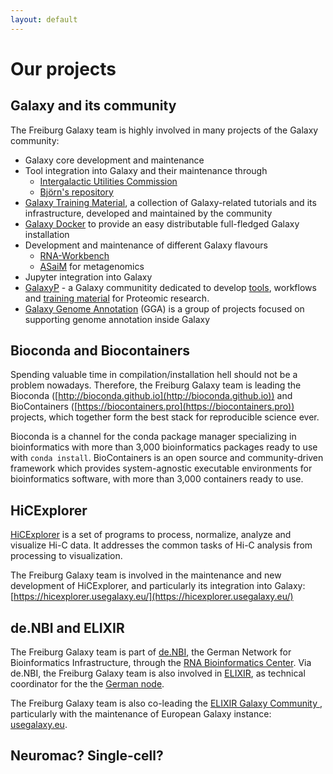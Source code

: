 ```yaml
---
layout: default
---
```


# Our projects

## Galaxy and its community

The Freiburg Galaxy team is highly involved in many projects of the Galaxy community:

- Galaxy core development and maintenance
- Tool integration into Galaxy and their maintenance through
    - [Intergalactic Utilities Commission](https://galaxyproject.org/iuc/)
    - [Björn's repository](https://github.com/bgruening/galaxytools)
- [Galaxy Training Material](https://galaxyproject.github.io/training-material/), a collection of Galaxy-related tutorials and its infrastructure, developed and maintained by the community
- [Galaxy Docker](https://github.com/bgruening/docker-galaxy-stable) to provide an easy distributable full-fledged Galaxy installation
- Development and maintenance of different Galaxy flavours
    - [RNA-Workbench](http://bgruening.github.io/galaxy-rna-workbench/) 
    - [ASaiM](http://asaim.readthedocs.io/en/latest/) for metagenomics
- Jupyter integration into Galaxy
- [GalaxyP](http://galaxyp.org) - a Galaxy communitity dedicated to develop [tools](https://github.com/galaxyproteomics/tools-galaxyp), workflows and [training material](http://galaxyproject.github.io/training-material/topics/proteomics/) for Proteomic research.
- [Galaxy Genome Annotation](https://galaxy-genome-annotation.github.io/) (GGA) is a group of projects focused on supporting genome annotation inside Galaxy

## Bioconda and Biocontainers

Spending valuable time in compilation/installation hell should not be a problem nowadays. Therefore, the Freiburg Galaxy team is leading the Bioconda ([http://bioconda.github.io](http://bioconda.github.io)) and BioContainers ([https://biocontainers.pro](https://biocontainers.pro)) projects, which together form the best stack for reproducible science ever.

Bioconda is a channel for the conda package manager specializing in bioinformatics with more than 3,000 bioinformatics packages ready to use with `conda install`. BioContainers is an open source and community-driven framework which provides system-agnostic executable environments for bioinformatics software, with more than 3,000 containers ready to use.

## HiCExplorer

[HiCExplorer](https://hicexplorer.readthedocs.io/en/documentation/) is a set of programs to process, normalize, analyze and visualize Hi-C data. It addresses the common tasks of Hi-C analysis from processing to visualization.

The Freiburg Galaxy team is involved in the maintenance and new development of HiCExplorer, and particularly its integration into Galaxy: [https://hicexplorer.usegalaxy.eu/](https://hicexplorer.usegalaxy.eu/)

## de.NBI and ELIXIR

The Freiburg Galaxy team is part of [de.NBI](http://www.denbi.de/), the German Network for Bioinformatics Infrastructure, through the [RNA Bioinformatics Center](http://www.denbi.de/rbc). Via de.NBI, the Freiburg Galaxy team is also involved in [ELIXIR](https://www.elixir-europe.org), as technical coordinator for the the [German node](https://www.elixir-europe.org/about-us/who-we-are/nodes/germany).

The Freiburg Galaxy team is also co-leading the [ELIXIR Galaxy Community
](https://www.elixir-europe.org/communities/galaxy), particularly with the maintenance of European Galaxy instance: [usegalaxy.eu](https://usegalaxy.eu/).

## Neuromac? Single-cell?



